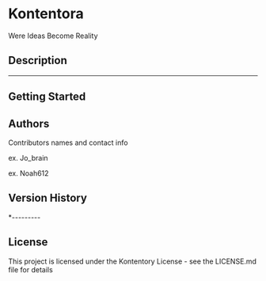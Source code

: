 # Kontentora

Were Ideas Become Reality

## Description

-------

## Getting Started

## Authors

Contributors names and contact info

ex. Jo_brain

ex. Noah612

## Version History

*---------

## License

This project is licensed under the Kontentory License - see the LICENSE.md file for details
